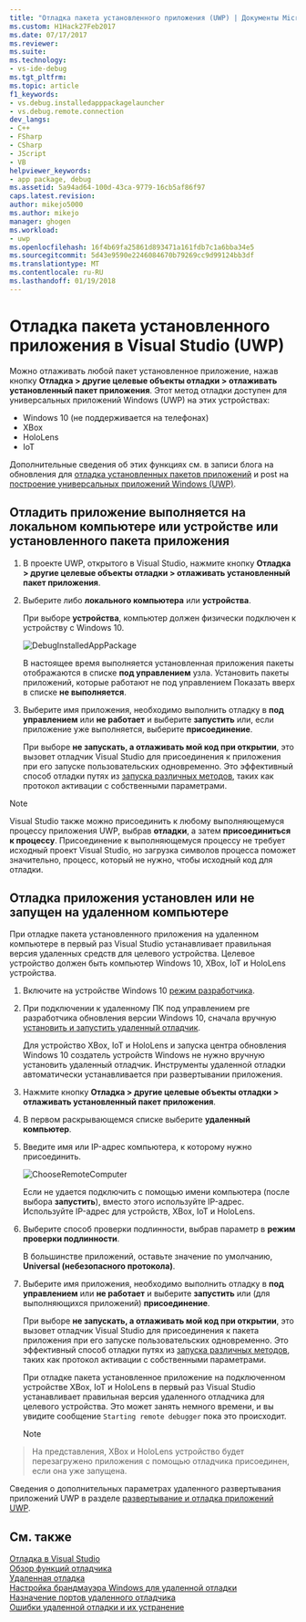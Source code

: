 ```yaml
---
title: "Отладка пакета установленного приложения (UWP) | Документы Microsoft"
ms.custom: H1Hack27Feb2017
ms.date: 07/17/2017
ms.reviewer: 
ms.suite: 
ms.technology:
- vs-ide-debug
ms.tgt_pltfrm: 
ms.topic: article
f1_keywords:
- vs.debug.installedapppackagelauncher
- vs.debug.remote.connection
dev_langs:
- C++
- FSharp
- CSharp
- JScript
- VB
helpviewer_keywords:
- app package, debug
ms.assetid: 5a94ad64-100d-43ca-9779-16cb5af86f97
caps.latest.revision: 
author: mikejo5000
ms.author: mikejo
manager: ghogen
ms.workload:
- uwp
ms.openlocfilehash: 16f4b69fa25861d893471a161fdb7c1a6bba34e5
ms.sourcegitcommit: 5d43e9590e2246084670b79269cc9d99124bb3df
ms.translationtype: MT
ms.contentlocale: ru-RU
ms.lasthandoff: 01/19/2018
---
```

# <a name="debug-an-installed-app-package-in-visual-studio-uwp"></a>Отладка пакета установленного приложения в Visual Studio (UWP)

Можно отлаживать любой пакет установленное приложение, нажав кнопку **Отладка > другие целевые объекты отладки > отлаживать установленный пакет приложения**. Этот метод отладки доступен для универсальных приложений Windows (UWP) на этих устройствах:

* Windows 10 (не поддерживается на телефонах)
* XBox
* HoloLens
* IoT

Дополнительные сведения об этих функциях см. в записи блога на обновления для [отладка установленных пакетов приложений](https://blogs.msdn.microsoft.com/visualstudioalm/2016/03/30/updates-for-debugging-installed-app-packages-in-visual-studio-2015-update-2/) и post на [построение универсальных приложений Windows (UWP)](https://blogs.msdn.microsoft.com/visualstudio/2016/08/02/universal-windows-apps-targeting-windows-10-anniversary-sdk/).

## <a name="debug-an-installed-app-package-or-running-app-on-a-local-machine-or-device"></a>Отладить приложение выполняется на локальном компьютере или устройстве или установленного пакета приложения

1. В проекте UWP, открытого в Visual Studio, нажмите кнопку **Отладка > другие целевые объекты отладки > отлаживать установленный пакет приложения**.

2. Выберите либо **локального компьютера** или **устройства**.

     При выборе **устройства**, компьютер должен физически подключен к устройству с Windows 10.

     ![DebugInstalledAppPackage](../debugger/media/debug-installed-app-pkg.png "DebugInstalledAppPackage")

     В настоящее время выполняется установленная приложения пакеты отображаются в списке **под управлением** узла. Установить пакеты приложений, которые работают не под управлением Показать вверх в списке **не выполняется**.

3. Выберите имя приложения, необходимо выполнить отладку в **под управлением** или **не работает** и выберите **запустить** или, если приложение уже выполняется, выберите **присоединение**.

     При выборе **не запускать, а отлаживать мой код при открытии**, это вызовет отладчик Visual Studio для присоединения к приложения при его запуске пользовательских одновременно. Это эффективный способ отладки путях из [запуска различных методов](/windows/uwp/xbox-apps/automate-launching-uwp-apps), таких как протокол активации с собственными параметрами.

> [!NOTE]
> Visual Studio также можно присоединить к любому выполняющемуся процессу приложения UWP, выбрав **отладки**, а затем **присоединиться к процессу**. Присоединение к выполняющемуся процессу не требует исходный проект Visual Studio, но загрузка символов процесса поможет значительно, процесс, который не нужно, чтобы исходный код для отладки.
  
## <a name="remote"></a>Отладка приложения установлен или не запущен на удаленном компьютере 

При отладке пакета установленного приложения на удаленном компьютере в первый раз Visual Studio устанавливает правильная версия удаленных средств для целевого устройства. Целевое устройство должен быть компьютер Windows 10, XBox, IoT и HoloLens устройства.

1. Включите на устройстве Windows 10 [режим разработчика](/windows/uwp/get-started/enable-your-device-for-development).

2. При подключении к удаленному ПК под управлением pre разработчика обновления версии Windows 10, сначала вручную [установить и запустить удаленный отладчик](../debugger/remote-debugging.md).

     Для устройство XBox, IoT и HoloLens и запуска центра обновления Windows 10 создатель устройств Windows не нужно вручную установить удаленный отладчик. Инструменты удаленной отладки автоматически устанавливается при развертывании приложения.

3. Нажмите кнопку **Отладка > другие целевые объекты отладки > отлаживать установленный пакет приложения**.

4. В первом раскрывающемся списке выберите **удаленный компьютер**.

5. Введите имя или IP-адрес компьютера, к которому нужно присоединить.

     ![ChooseRemoteComputer](../debugger/media/debug-remote-app-pkg.png "ChooseRemoteComputer")

     Если не удается подключить с помощью имени компьютера (после выбора **запустить**), вместо этого используйте IP-адрес. Используйте IP-адрес для устройств, XBox, IoT и HoloLens.

5. Выберите способ проверки подлинности, выбрав параметр в **режим проверки подлинности**.

    В большинстве приложений, оставьте значение по умолчанию, **Universal (небезопасного протокола)**.

6. Выберите имя приложения, необходимо выполнить отладку в **под управлением** или **не работает** и выберите **запустить** или (для выполняющихся приложений) **присоединение**.

     При выборе **не запускать, а отлаживать мой код при открытии**, это вызовет отладчик Visual Studio для присоединения к пакета приложения при его запуске пользовательских одновременно. Это эффективный способ отладки путях из [запуска различных методов](/windows/uwp/xbox-apps/automate-launching-uwp-apps), таких как протокол активации с собственными параметрами.

     При отладке пакета установленное приложение на подключенном устройстве XBox, IoT и HoloLens в первый раз Visual Studio устанавливает правильная версия удаленного отладчика для целевого устройства. Это может занять немного времени, и вы увидите сообщение ``Starting remote debugger`` пока это происходит.

     > [!NOTE]
> На представления, XBox и HoloLens устройство будет перезагружено приложения с помощью отладчика присоединен, если она уже запущена.

Сведения о дополнительных параметрах удаленного развертывания приложений UWP в разделе [развертывание и отладка приложений UWP](/windows/uwp/debug-test-perf/deploying-and-debugging-uwp-apps.md#advanced-remote-deployment-options). 
  
## <a name="see-also"></a>См. также  
 [Отладка в Visual Studio](../debugger/index.md)  
 [Обзор функций отладчика](../debugger/debugger-feature-tour.md)  
 [Удаленная отладка](../debugger/remote-debugging.md)  
 [Настройка брандмауэра Windows для удаленной отладки](../debugger/configure-the-windows-firewall-for-remote-debugging.md)  
 [Назначение портов удаленного отладчика](../debugger/remote-debugger-port-assignments.md)  
 [Ошибки удаленной отладки и их устранение](../debugger/remote-debugging-errors-and-troubleshooting.md)